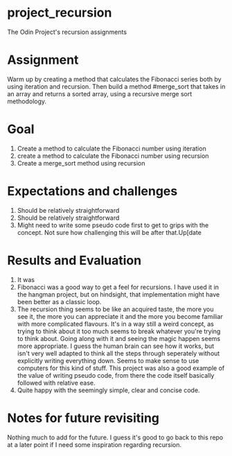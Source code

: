 # project_recursion
The Odin Project's recursion assignments

# Assignment
Warm up by creating a method that calculates the Fibonacci series both by using iteration and recursion. Then build a method #merge_sort that takes in an array and returns a sorted array, using a recursive merge sort methodology.

# Goal
1. Create a method to calculate the Fibonacci number using iteration
2. create a method to calculate the Fibonacci number using recursion
3. Create a merge_sort method using recursion

# Expectations and challenges
1. Should be relatively straightforward
2. Should be relatively straightforward
3. Might need to write some pseudo code first to get to grips with the concept. Not sure how challenging this will be after that.Up[date

# Results and Evaluation
1. It was
2. Fibonacci was a good way to get a feel for recursions. I have used it in the hangman project, but on hindsight, that implementation might have been better as a classic loop.
3. The recursion thing seems to be like an acquired taste, the more you see it, the more you can appreciate it and the more you become familiar with more complicated flavours. It's in a way still a weird concept, as trying to think about it too much seems to break whatever you're trying to think about. Going along with it and seeing the magic happen seems more appropriate. I guess the human brain can see how it works, but isn't very well adapted to think all the steps through seperately without explicitly writing everything down. Seems to make sense to use computers for this kind of stuff. This project was also a good example of the value of writing pseudo code, from there the code itself basically followed with relative ease.
4. Quite happy with the seemingly simple, clear and concise code.

# Notes for future revisiting
Nothing much to add for the future. I guess it's good to go back to this repo at a later point if I need some inspiration regarding recursion.
